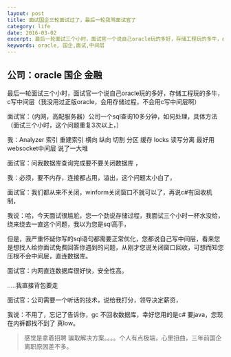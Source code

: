 ```yaml
---
layout: post
title: 面试国企三轮面试过了，最后一轮我骂面试官了
category: life
date: 2016-03-02
excerpt: 最后一轮面试三个小时，面试官一个说自己oracle玩的多好，存储工程玩的多牛，c写中间层（我没用过正版oracle，会用存储过程，不会用c写中间层啊），感觉是拿着招聘  骗取解决方案。。。。个人有点极端，心里扭曲，三年前国企离职原因差不多
keywords: oracle, 国企,面试,中间层
---
```


## 公司：oracle 国企 金融 

最后一轮面试三个小时，面试官一个说自己oracle玩的多好，存储工程玩的多牛，c写中间层（我没用过正版oracle，会用存储过程，不会用c写中间层啊）

 

面试官：（内网，高配服务器）公司一个sql查询10多分钟，如何处理，具体方法（面试三个小时，这个问题重复3次以上，）

 

我：Analyzer 索引 重建索引  横向 纵向 切割 分区 缓存 locks 读写分离 最好用websocket中间层 说了一大堆 

 

面试官：问我数据库查询完成要不要关闭数据库 ，

 

我：必须，要不内存，连接都占用，溢出，这个问题太小白了，

 

面试官：我们都从来不关闭，winform关闭窗口不就可以了，再说c#有回收机制，

 

我说：哈，今天面试很尴尬，您一个劲说存储过程，我面试三个小时一杯水没给，绕来绕去一直这个问题，我以为您是sql高手，

但是，我严重怀疑你写的sql语句都需要正常优化，您都说自己写中间层，看来您是想找人给你面试免费回答你遇到的问题，从刚才您说关闭窗口回收，可想而知您压根不会中间层，直连数据库。

面试官：内网直连数据库很好快，安全性高。

.....我直接背包要走

面试官：公司需要一个听话的技术，说给我打分，领导决定薪资，

我说：不用了，忘记了告诉你，gc 不回收数据库，幸好您用的是c# 要java，您现在内裤都找不到了  真low。

>感觉是拿着招聘  骗取解决方案。。。。个人有点极端，心里扭曲，三年前国企离职原因差不多。
